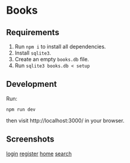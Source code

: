 # Books

## Requirements

1. Run `npm i` to install all dependencies.
1. Install `sqlite3`.
1. Create an empty `books.db` file.
1. Run `sqlite3 books.db < setup`

## Development

Run:

```
npm run dev
```

then visit http://localhost:3000/ in your browser.

## Screenshots

[login](!screenshots/login.png)
[register](!screenshots/register.png)
[home](!screenshots/home.png)
[search](!screenshots/search.png)
